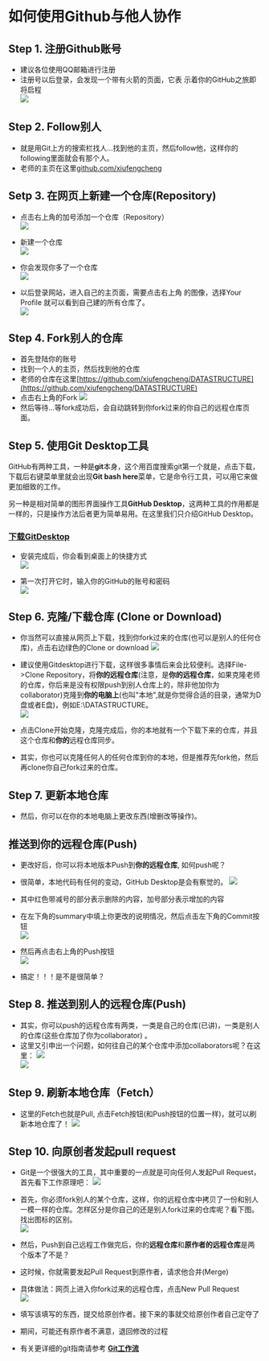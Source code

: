 # 如何使用Github与他人协作
## Step 1. 注册Github账号  
* 建议各位使用QQ邮箱进行注册  
* 注册号以后登录，会发现一个带有火箭的页面，它表   示着你的GitHub之旅即将启程  
![](./imgs/2.png)

## Step 2. Follow别人
* 就是用Git上方的搜索栏找人...找到他的主页，然后follow他，这样你的following里面就会有那个人。
* 老师的主页在这里[github.com/xiufengcheng](github.com/xiufengcheng)

## Setp 3. 在网页上新建一个仓库(Repository)  
* 点击右上角的加号添加一个仓库（Repository）    
![](./imgs/3.png)   

* 新建一个仓库    
![](./imgs/4.png)   

* 你会发现你多了一个仓库  
![](./imgs/5.png)  

* 以后登录网站，进入自己的主页面，需要点击右上角   的图像，选择Your Profile 就可以看到自己建的所有仓库了。  
![](./imgs/6.png)  

## Step 4. Fork别人的仓库
* 首先登陆你的账号
* 找到一个人的主页，然后找到他的仓库
* 老师的仓库在这里[https://github.com/xiufengcheng/DATASTRUCTURE](https://github.com/xiufengcheng/DATASTRUCTURE)
* 点击右上角的Fork
![](./imgs/fork.jpg)
* 然后等待...等fork成功后，会自动跳转到你fork过来的你自己的远程仓库页面。

## Step 5. 使用Git Desktop工具
 GitHub有两种工具，一种是**git**本身，这个用百度搜索git第一个就是，点击下载，下载后右键菜单里就会出现**Git bash here**菜单，它是命令行工具，可以用它来做更加细致的工作。<br>

 另一种是相对简单的图形界面操作工具**GitHub Desktop**，这两种工具的作用都是一样的，只是操作方法后者更为简单易用。在这里我们只介绍GitHub Desktop。

### [下载GitDesktop](https://desktop.github.com/)

* 安装完成后，你会看到桌面上的快捷方式  
![](./imgs/7.png)  

* 第一次打开它时，输入你的GitHub的账号和密码  
![](./imgs/8.png)  

## Step 6. 克隆/下载仓库 (Clone or Download)
* 你当然可以直接从网页上下载，找到你fork过来的仓库(也可以是别人的任何仓库)，点击右边绿色的Clone or download
![](./imgs/cloneordownload.jpg) 

* 建议使用Gitdesktop进行下载，这样很多事情后来会比较便利。选择File->Clone Repository，将**你的远程仓库**(注意，是**你的远程仓库**，如果克隆老师的仓库，你后来是没有权限push到别人仓库上的，除非他加你为collaborator)克隆到**你的电脑上**(也叫"本地",就是你觉得合适的目录，通常为D盘或者E盘)，例如E:\DATASTRUCTURE。<br>
![](./imgs/9.png)  
* 点击Clone开始克隆，克隆完成后，你的本地就有一个下载下来的仓库，并且这个仓库和**你的**远程仓库同步。
* 其实，你也可以克隆任何人的任何仓库到你的本地，但是推荐先fork他，然后再clone你自己fork过来的仓库。

## Step 7. 更新本地仓库
* 然后，你可以在你的本地电脑上更改东西(增删改等操作)。

## 推送到你的远程仓库(Push)
* 更改好后，你可以将本地版本Push到**你的远程仓库**, 如何push呢？
* 很简单，本地代码有任何的变动，GitHub Desktop是会有察觉的。 
![](./imgs/12.png)
* 其中红色带减号的部分表示删除的内容，加号部分表示增加的内容  
* 在左下角的summary中填上你更改的说明情况，然后点击左下角的Commit按钮  
![](./imgs/13.png)

* 然后再点击右上角的Push按钮  
![](./imgs/14.png)  

* 搞定！！！是不是很简单？

## Step 8. 推送到别人的远程仓库(Push)
* 其实，你可以push的远程仓库有两类，一类是自己的仓库(已讲)，一类是别人的仓库(这些仓库加了你为collaborator) 。
* 这里又引申出一个问题，如何往自己的某个仓库中添加collaborators呢？在这里：
![](./imgs/10.png)  
![](./imgs/11.png)  

## Step 9. 刷新本地仓库（Fetch）
* 这里的Fetch也就是Pull, 点击Fetch按钮(和Push按钮的位置一样)，就可以刷新本地仓库了！
![](./imgs/15.png)

## Step 10. 向原创者发起pull request  
* Git是一个很强大的工具，其中重要的一点就是可向任何人发起Pull Request，首先看下工作原理吧：
![](./imgs/howtopullrequest.jpg) 

* 首先，你必须fork别人的某个仓库，这样，你的远程仓库中拷贝了一份和别人一模一样的仓库。怎样区分是你自己的还是别人fork过来的仓库呢？看下图。找出图标的区别。  
![](./imgs/17.png)  

* 然后，Push到自己远程工作做完后，你的**远程仓库**和**原作者的远程仓库**是两个版本了不是？
* 这时候，你就需要发起Pull Request到原作者，请求他合并(Merge)
* 具体做法：网页上进入你fork过来的远程仓库，点击New Pull Request  
![](./imgs/18.png)
* 填写该填写的东西，提交给原创作者。接下来的事就交给原创作者自己定夺了

* 期间，可能还有原作者不满意，退回修改的过程

* 有关更详细的git指南请参考
[**Git工作流**](https://github.com/xirong/my-git/blob/master/git-workflow-tutorial.md)  


